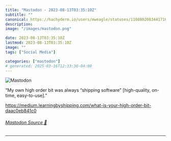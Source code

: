 ```yaml
---
title: "Mastodon - 2023-08-13T03:35:10Z"
subtitle: ""
canonical: https://hachyderm.io/users/mweagle/statuses/110880208344171011
description:
image: "/images/mastodon.png"

date: 2023-08-13T03:35:10Z
lastmod: 2023-08-13T03:35:10Z
image: ""
tags: ["Social Media"]

categories: ["mastodon"]
# generated: 2025-03-16T12:33:30-04:00
---
```

![Mastodon](/images/mastodon.png)

<p>“My own high order bit was always “shipping software” [high-quality, on-time, easy-to-use].”</p><p><a href="https://medium.learningbyshipping.com/what-is-your-high-order-bit-daac0eb841c0" target="_blank" rel="nofollow noopener noreferrer" translate="no"><span class="invisible">https://</span><span class="ellipsis">medium.learningbyshipping.com/</span><span class="invisible">what-is-your-high-order-bit-daac0eb841c0</span></a></p>


###### [Mastodon Source 🐘](https://hachyderm.io/@mweagle/110880208344171011)

___
